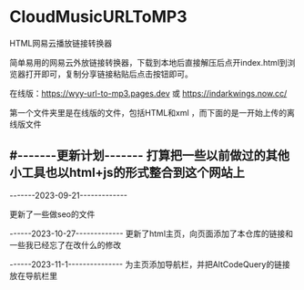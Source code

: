 # CloudMusicURLToMP3
HTML网易云播放链接转换器

简单易用的网易云外放链接转换器，下载到本地后直接解压后点开index.html到浏览器打开即可，复制分享链接粘贴后点击按钮即可。

在线版：https://wyy-url-to-mp3.pages.dev 或 https://indarkwings.now.cc/

第一个文件夹里是在线版的文件，包括HTML和xml ，而下面的是一开始上传的离线版文件

#-------更新计划-------
打算把一些以前做过的其他小工具也以html+js的形式整合到这个网站上
---------------------


-------2023-09-21-------------

更新了一些做seo的文件

------2023-10-27-------------
更新了html主页，向页面添加了本仓库的链接和一些我已经忘了在改什么的修改

------2023-11-1---------------
为主页添加导航栏，并把AltCodeQuery的链接放在导航栏里
